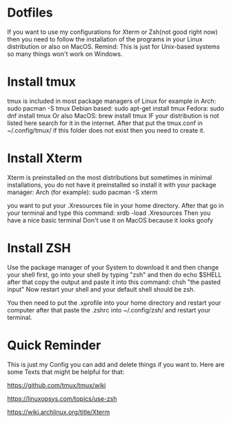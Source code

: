 # Dotfiles
If you want to use my configurations for Xterm or Zsh(not good right now) then you need to follow the installation of the programs in your Linux distribution or also on MacOS.
Remind: This is just for Unix-based systems so many things won't work on Windows.

# Install tmux
  tmux is included in most package managers of Linux for example in Arch:
    sudo pacman -S tmux
  Debian based: 
    sudo apt-get install tmux
  Fedora:
    sudo dnf install tmux 
  Or also MacOS:
    brew install tmux
  IF your distribution is not listed here search for it in the internet.
After that put the tmux.conf in ~/.config/tmux/ if this folder does not exist then you need to create it.
# Install Xterm
  Xterm is preinstalled on the most distributions but sometimes in minimal installations, you do not have it preinstalled so install it with your package manager:
    Arch (for example):
      sudo pacman -S xterm
      
  you want to put your .Xresources file in your home directory. After that go in your terminal and type this command:
    xrdb -load .Xresources
  Then you have a nice basic terminal
  Don't use it on MacOS because it looks goofy
    
# Install ZSH
  Use the package manager of your System to download it and then change your shell 
  first, go into your shell by typing "zsh" and then do echo $SHELL after that copy the output and paste it into this command:
  chsh "the pasted input"
  Now restart your shell and your default shell should be zsh.

  You then need to put the .xprofile into your home directory and restart your computer after that paste the .zshrc into ~/.config/zsh/
  and restart your terminal.
  
# Quick Reminder
   This is just my Config you can add and delete things if you want to. 
   Here are some Texts that might be helpful for that:
   
   https://github.com/tmux/tmux/wiki
   
   https://linuxopsys.com/topics/use-zsh
   
   https://wiki.archlinux.org/title/Xterm
   
   
   
  
